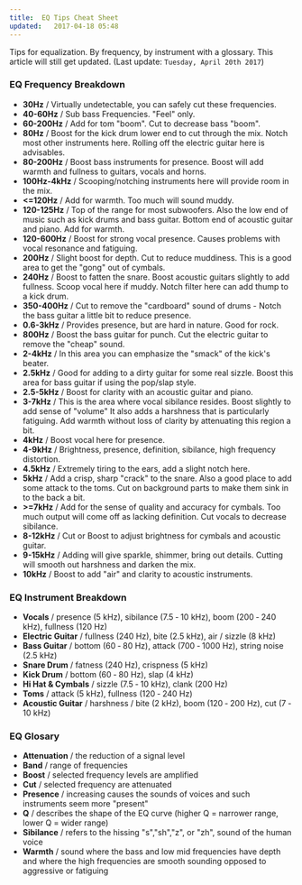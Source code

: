 ```yaml
---
title:  EQ Tips Cheat Sheet
updated:   2017-04-18 05:48
---
```


Tips for equalization. By frequency, by instrument with a glossary.
This article will still get updated. (Last update: `Tuesday, April 20th 2017`)

### EQ Frequency Breakdown

- **30Hz** / Virtually undetectable, you can safely cut these frequencies.
- **40-60Hz** / Sub bass Freque­ncies. "Feel" only.
- **60-200Hz** / Add for tom "boom". Cut to decrease bass "boom".
- **80Hz** / Boost for the kick drum lower end to cut through the mix. Notch most other instruments here. Rolling off the electric guitar here is advisables.
- **80-200Hz** / Boost bass instruments for presence. Boost will add warmth and fullness to guitars, vocals and horns.
- **100Hz-4kHz** / Scooping/notching instruments here will provide room in the mix.
- **<=120Hz** / Add for warmth. Too much will sound muddy.
- **120-125Hz** / Top of the range for most subwoofers. Also the low end of music such as kick drums and bass guitar. Bottom end of acoustic guitar and piano. Add for warmth.
- **120-600Hz** / Boost for strong vocal presence. Causes problems with vocal resonance and fatiguing.
- **200Hz** / Slight boost for depth. Cut to reduce muddiness. This is a good area to get the "gong" out of cymbals.
- **240Hz** / Boost to fatten the snare. Boost acoustic guitars slightly to add fullness. Scoop vocal here if muddy. Notch filter here can add thump to a kick drum.
- **350-400Hz** / Cut to remove the "cardboard" sound of drums - Notch the bass guitar a little bit to reduce presence.
- **0.6-3kHz** / Provides presence, but are hard in nature. Good for rock.
- **800Hz** / Boost the bass guitar for punch. Cut the electric guitar to remove the "cheap" sound.
- **2-4kHz** / In this area you can emphasize the "smack" of the kick's beater.
- **2.5kHz** / Good for adding to a dirty guitar for some real sizzle. Boost this area for bass guitar if using the pop/slap style.
- **2.5-5kHz** / Boost for clarity with an acoustic guitar and piano.
- **3-7kHz** / This is the area where vocal sibilance resides. Boost slightly to add sense of "­vol­ume­" It also adds a harshness that is partic­ularly fatiguing. Add warmth without loss of clarity by attenu­ating this region a bit.
- **4kHz** / Boost vocal here for presence.
- **4-9kHz** / Bright­ness, presence, defini­tion, sibilance, high frequency distortion.
- **4.5kHz** / Extremely tiring to the ears, add a slight notch here.
- **5kHz** / Add a crisp, sharp "­cra­ck" to the snare. Also a good place to add some attack to the toms. Cut on background parts to make them sink in to the back a bit.
- **>=7kHz** / Add for the sense of quality and accuracy for cymbals. Too much output will come off as lacking defini­tion. Cut vocals to decrease sibilance.
- **8-12kHz** / Cut or Boost to adjust brightness for cymbals and acoustic guitar.
- **9-15kHz** / Adding will give sparkle, shimmer, bring out details. Cutting will smooth out harshness and darken the mix.
- **10kHz** / Boost to add "­air­" and clarity to acoustic instru­ments.

### EQ Instrument Breakdown

- **Vocals** / presence (5 kHz), sibilance (7.5 ‐ 10 kHz), boom (200 ‐ 240 kHz), fullness (120 Hz)
- **Electric Guitar** / fullness (240 Hz), bite (2.5 kHz), air / sizzle (8 kHz)
- **Bass Guitar** / bottom (60 ‐ 80 Hz), attack (700 ‐ 1000 Hz), string noise (2.5 kHz)
- **Snare Drum** / fatness (240 Hz), crispness (5 kHz)
- **Kick Drum** / bottom (60 ‐ 80 Hz), slap (4 kHz)
- **Hi Hat & Cymbals** / sizzle (7.5 ‐ 10 kHz), clank (200 Hz)
- **Toms** / attack (5 kHz), fullness (120 ‐ 240 Hz)
- **Acoustic Guitar** / harshness / bite (2 kHz), boom (120 ‐ 200 Hz), cut (7 ‐ 10 kHz)

### EQ Glosary

- **Attenuation** / the reduction of a signal level
- **Band** / range of frequencies
- **Boost** / selected frequency levels are amplified
- **Cut** / selected frequency are attenuated
- **Presence** / increasing causes the sounds of voices and such instruments seem more "present"
- **Q** / describes the shape of the EQ curve (higher Q = narrower range, lower Q = wider range)
- **Sibilance** / refers to the hissing "s","sh","z", or "zh", sound of the human voice
- **Warmth** / sound where the bass and low mid frequencies have depth and where the high frequencies are smooth sounding opposed to aggressive or fatiguing